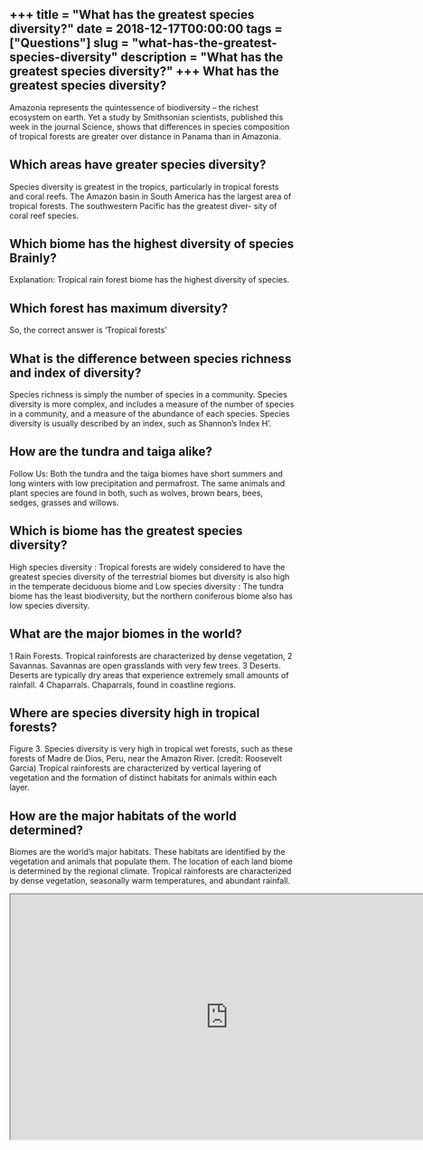 +++
title = "What has the greatest species diversity?"
date = 2018-12-17T00:00:00
tags = ["Questions"]
slug = "what-has-the-greatest-species-diversity"
description = "What has the greatest species diversity?"
+++
What has the greatest species diversity?
----------------------------------------

Amazonia represents the quintessence of biodiversity – the richest ecosystem on earth. Yet a study by Smithsonian scientists, published this week in the journal Science, shows that differences in species composition of tropical forests are greater over distance in Panama than in Amazonia.

Which areas have greater species diversity?
-------------------------------------------

Species diversity is greatest in the tropics, particularly in tropical forests and coral reefs. The Amazon basin in South America has the largest area of tropical forests. The southwestern Pacific has the greatest diver- sity of coral reef species.

Which biome has the highest diversity of species Brainly?
---------------------------------------------------------

Explanation: Tropical rain forest biome has the highest diversity of species.

Which forest has maximum diversity?
-----------------------------------

So, the correct answer is ‘Tropical forests’

What is the difference between species richness and index of diversity?
-----------------------------------------------------------------------

Species richness is simply the number of species in a community. Species diversity is more complex, and includes a measure of the number of species in a community, and a measure of the abundance of each species. Species diversity is usually described by an index, such as Shannon’s Index H’.

How are the tundra and taiga alike?
-----------------------------------

Follow Us: Both the tundra and the taiga biomes have short summers and long winters with low precipitation and permafrost. The same animals and plant species are found in both, such as wolves, brown bears, bees, sedges, grasses and willows.

Which is biome has the greatest species diversity?
--------------------------------------------------

High species diversity : Tropical forests are widely considered to have the greatest species diversity of the terrestrial biomes but diversity is also high in the temperate deciduous biome and Low species diversity : The tundra biome has the least biodiversity, but the northern coniferous biome also has low species diversity.

What are the major biomes in the world?
---------------------------------------

1 Rain Forests. Tropical rainforests are characterized by dense vegetation, 2 Savannas. Savannas are open grasslands with very few trees. 3 Deserts. Deserts are typically dry areas that experience extremely small amounts of rainfall. 4 Chaparrals. Chaparrals, found in coastline regions.

Where are species diversity high in tropical forests?
-----------------------------------------------------

Figure 3. Species diversity is very high in tropical wet forests, such as these forests of Madre de Dios, Peru, near the Amazon River. (credit: Roosevelt Garcia) Tropical rainforests are characterized by vertical layering of vegetation and the formation of distinct habitats for animals within each layer.

How are the major habitats of the world determined?
---------------------------------------------------

Biomes are the world’s major habitats. These habitats are identified by the vegetation and animals that populate them. The location of each land biome is determined by the regional climate. Tropical rainforests are characterized by dense vegetation, seasonally warm temperatures, and abundant rainfall.

<iframe allow="accelerometer; autoplay; clipboard-write; encrypted-media; gyroscope; picture-in-picture" allowfullscreen="" class="__youtube_prefs__  epyt-is-override  no-lazyload" data-no-lazy="1" data-origheight="433" data-origwidth="770" data-skipgform_ajax_framebjll="" height="433" id="_ytid_82964" loading="lazy" src="https://www.youtube.com/embed/6X9fTPSbQ0U?enablejsapi=1&autoplay=0&cc_load_policy=0&cc_lang_pref=&iv_load_policy=1&loop=0&modestbranding=0&rel=1&fs=1&playsinline=0&autohide=2&theme=dark&color=red&controls=1&" title="YouTube player" width="770"></iframe>